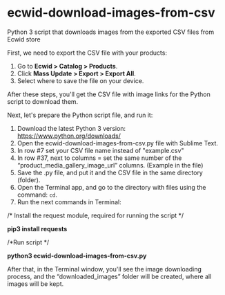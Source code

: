 # ecwid-download-images-from-csv
Python 3 script that downloads images from the exported CSV files from Ecwid store

First, we need to export the CSV file with your products:

1. Go to **Ecwid > Catalog > Products**.
2. Click **Mass Update > Export > Export All**.
3. Select where to save the file on your device.

After these steps, you'll get the CSV file with image links for the Python script to download them.

Next, let's prepare the Python script file, and run it:

1. Download the latest Python 3 version: https://www.python.org/downloads/    
2. Open the ecwid-download-images-from-csv.py file with Sublime Text.
3. In row #7 set your CSV file name instead of "example.csv"
4. In row #37, next to columns = set the same number of the “product_media_gallery_image_url” columns. (Example in the file)
5. Save the .py file, and put it and the CSV file in the same directory (folder).
6. Open the Terminal app, and go to the directory with files using the command: `cd`.
7. Run the next commands in Terminal:

/* Install the request module, required for running the script */

**pip3 install requests**

/*Run script */

**python3 ecwid-download-images-from-csv.py**

After that, in the Terminal window, you'll see the image downloading process, and the “downloaded_images” folder will be created, where all images will be kept.
